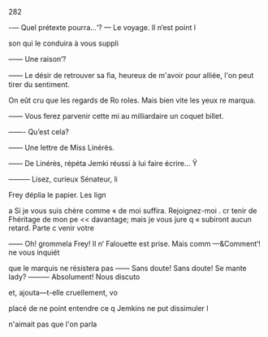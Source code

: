 282

-— Quel prétexte pourra...‘?
—  Le voyage. Il n‘est point l

son qui le conduira à vous suppli

—— Une raison‘?

—— Le désir de retrouver sa ﬁa,
heureux de m'avoir pour alliée,
l'on peut tirer du sentiment.

On eût cru que les regards de Ro
roles. Mais bien vite les yeux re
marqua.

—— Vous ferez parvenir cette mi
au milliardaire un coquet billet.

——- Qu’est cela?

—— Une lettre de Miss Linérès.

—— De Linérès, répéta Jemki
réussi à lui faire écrire... Ÿ

——— Lisez, curieux Sénateur, li

Frey déplia le papier. Les lign

a Si je vous suis chère comme
« de moi suffira. Rejoignez-moi .
cr tenir de Fhéritage de mon pe
<< davantage; mais je vous jure q
« subiront aucun retard. Parte
c venir votre

—— Oh! grommela Frey! Il n‘
Falouette est prise. Mais comm
—&Comment‘! ne vous inquiét

que le marquis ne résistera pas
—— Sans doute! Sans doute! Se
mante lady?
——— Absolument! Nous discuto

et, ajouta—t-elle cruellement, vo

placé de ne point entendre ce q
Jemkins ne put dissimuler l

n'aimait pas que l'on parla

